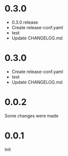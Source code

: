 # 0.3.0

* 0.3.0 release
* Create release-conf.yaml
* test
* Update CHANGELOG.md

# 0.3.0

* Create release-conf.yaml
* test
* Update CHANGELOG.md

# 0.0.2
Some changes were made

# 0.0.1
Init
